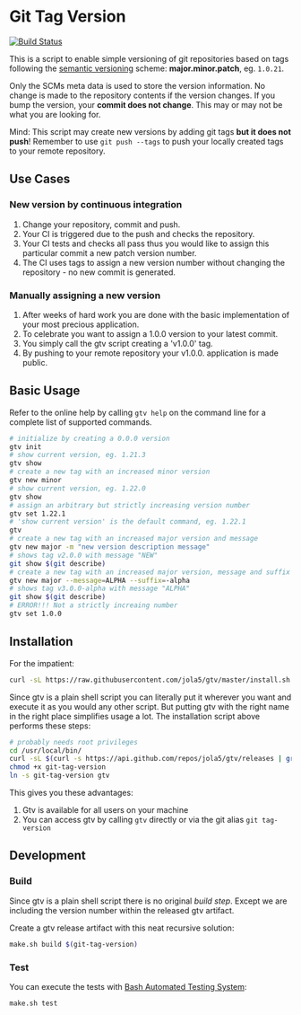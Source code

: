 # Git Tag Version

[![Build Status](https://travis-ci.org/jola5/gtv.svg?branch=master)](https://travis-ci.org/jola5/gtv)

This is a script to enable simple versioning of git repositories based on tags following the [semantic versioning](http://semver.org/) scheme: **major.minor.patch**, eg. `1.0.21`.

Only the SCMs meta data is used to store the version information. No change is made to the repository contents if the version changes. If you bump the version, your **commit does not change**.
This may or may not be what you are looking for.

Mind: This script may create new versions by adding git tags **but it does not push**! Remember to use ```git push --tags``` to push your locally created tags to your remote repository.

## Use Cases

### New version by continuous integration

1. Change your repository, commit and push.
1. Your CI is triggered due to the push and checks the repository.
1. Your CI tests and checks all pass thus you would like to assign this particular commit a new patch version number.
1. The CI uses tags to assign a new version number without changing the repository - no new commit is generated.

### Manually assigning a new version

1. After weeks of hard work you are done with the basic implementation of your most precious application.
1. To celebrate you want to assign a 1.0.0 version to your latest commit.
1. You simply call the gtv script creating a 'v1.0.0' tag.
1. By pushing to your remote repository your v1.0.0. application is made public.

## Basic Usage

Refer to the online help by calling ```gtv help``` on the command line for a complete list of supported commands.

``` bash
# initialize by creating a 0.0.0 version
gtv init
# show current version, eg. 1.21.3
gtv show
# create a new tag with an increased minor version
gtv new minor
# show current version, eg. 1.22.0
gtv show
# assign an arbitrary but strictly increasing version number
gtv set 1.22.1
# 'show current version' is the default command, eg. 1.22.1
gtv
# create a new tag with an increased major version and message
gtv new major -m "new version description message"
# shows tag v2.0.0 with message "NEW"
git show $(git describe)
# create a new tag with an increased major version, message and suffix
gtv new major --message=ALPHA --suffix=-alpha
# shows tag v3.0.0-alpha with message "ALPHA"
git show $(git describe)
# ERROR!!! Not a strictly increaing number
gtv set 1.0.0
```

## Installation

For the impatient:

```bash
curl -sL https://raw.githubusercontent.com/jola5/gtv/master/install.sh | sudo bash -
```

Since gtv is a plain shell script you can literally put it wherever you want and execute it as you would any other script. But putting gtv with the right name in the right place simplifies usage a lot. The installation script above performs these steps:

```bash
# probably needs root privileges
cd /usr/local/bin/
curl -sL $(curl -s https://api.github.com/repos/jola5/gtv/releases | grep browser_download_url | head -n 1 | cut -d '"' -f 4) --output git-tag-version
chmod +x git-tag-version
ln -s git-tag-version gtv
```

This gives you these advantages:
1. Gtv is available for all users on your machine
1. You can access gtv by calling `gtv` directly or via the git alias `git tag-version`

## Development

### Build

Since gtv is a plain shell script there is no original *build step*. Except we are including the version number within the released gtv artifact.

Create a gtv release artifact with this neat recursive solution:

```bash
make.sh build $(git-tag-version)
```

### Test

You can execute the tests with [Bash Automated Testing System](https://github.com/sstephenson/bats):

``` bash
make.sh test
```
